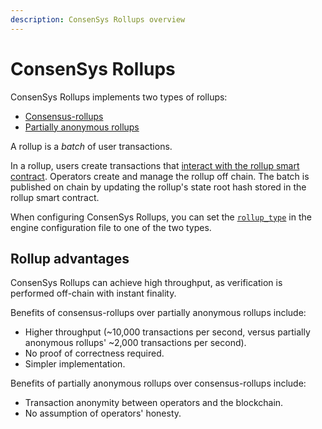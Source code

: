 ```yaml
---
description: ConsenSys Rollups overview
---
```


# ConsenSys Rollups

ConsenSys Rollups implements two types of rollups:

- [Consensus-rollups](Consensus.md)
- [Partially anonymous rollups](Partially-Anonymous-Rollups.md)

A rollup is a *batch* of user transactions.

In a rollup, users create transactions that [interact with the rollup smart contract](../../HowTo/Smart-Contracts.md).
Operators create and manage the rollup off chain.
The batch is published on chain by updating the rollup's state root hash stored in the rollup smart contract.

When configuring ConsenSys Rollups, you can set the [`rollup_type`](../../Reference/Configuration-File.md#rollup_type)
in the engine configuration file to one of the two types.

## Rollup advantages

ConsenSys Rollups can achieve high throughput, as verification is performed off-chain with instant finality.

Benefits of consensus-rollups over partially anonymous rollups include:

- Higher throughput (~10,000 transactions per second, versus partially anonymous rollups' ~2,000 transactions per second).
- No proof of correctness required.
- Simpler implementation.

Benefits of partially anonymous rollups over consensus-rollups include:

- Transaction anonymity between operators and the blockchain.
- No assumption of operators' honesty.
